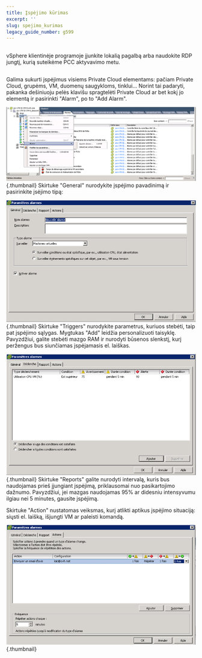 ```yaml
---
title: Įspėjimo kūrimas
excerpt: ''
slug: spejimo_kurimas
legacy_guide_number: g599
---
```



## 
vSphere klientinėje programoje įjunkite lokalią pagalbą arba naudokite RDP jungtį, kurią suteikėme PCC aktyvavimo metu.


## 
Galima sukurti įspėjimus visiems Private Cloud elementams: pačiam Private Cloud, grupėms, VM, duomenų saugykloms, tinklui...
Norint tai padaryti, pakanka dešiniuoju pelės klavišu spragtelėti Private Cloud ar bet kokį jo elementą ir pasirinkti "Alarm", po to "Add Alarm".

![](images/img_91.jpg){.thumbnail}
Skirtuke "General" nurodykite įspėjimo pavadinimą ir pasirinkite įsėjimo tipą:

![](images/img_92.jpg){.thumbnail}
Skirtuke "Triggers" nurodykite parametrus, kuriuos stebėti, taip pat įspėjimo sąlygas. Mygtukas "Add" leidžia personalizuoti taisyklę. Pavyzdžiui, galite stebėti mazgo RAM ir nurodyti būsenos slenkstį, kurį peržengus bus siunčiamas įspėjamasis el. laiškas.

![](images/img_93.jpg){.thumbnail}
Skirtuke "Reports" galite nurodyti intervalą, kuris bus naudojamas prieš įjungiant įspėjimą, priklausomai nuo pasikartojimo dažnumo.
Pavyzdžiui, jei mazgas naudojamas 95% ar didesniu intensyvumu ilgiau nei 5 minutes, gausite įspėjimą. 

Skirtuke "Action" nustatomas veiksmas, kurį atlikti aptikus įspėjimo situaciją: siųsti el. laišką, išjungti VM ar paleisti komandą.

![](images/img_103.jpg){.thumbnail}

